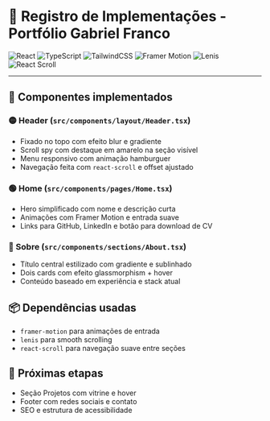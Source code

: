 # 📘 Registro de Implementações - Portfólio Gabriel Franco

![React](https://img.shields.io/badge/React-20232A?style=for-the-badge&logo=react&logoColor=61DAFB)
![TypeScript](https://img.shields.io/badge/TypeScript-3178C6?style=for-the-badge&logo=typescript&logoColor=white)
![TailwindCSS](https://img.shields.io/badge/TailwindCSS-0f172a?style=for-the-badge&logo=tailwindcss&logoColor=38BDF8)
![Framer Motion](https://img.shields.io/badge/Framer--Motion-black?style=for-the-badge&logo=framer&logoColor=white)
![Lenis](https://img.shields.io/badge/Lenis-smooth--scrolling-7c3aed?style=for-the-badge)
![React Scroll](https://img.shields.io/badge/React--Scroll-smooth--nav-blue?style=for-the-badge)

---

## 🧩 Componentes implementados

### 🟡 Header (`src/components/layout/Header.tsx`)

- Fixado no topo com efeito blur e gradiente
- Scroll spy com destaque em amarelo na seção visível
- Menu responsivo com animação hamburguer
- Navegação feita com `react-scroll` e offset ajustado

### 🟢 Home (`src/components/pages/Home.tsx`)

- Hero simplificado com nome e descrição curta
- Animações com Framer Motion e entrada suave
- Links para GitHub, LinkedIn e botão para download de CV

### 🔵 Sobre (`src/components/sections/About.tsx`)

- Título central estilizado com gradiente e sublinhado
- Dois cards com efeito glassmorphism + hover
- Conteúdo baseado em experiência e stack atual

## 📦 Dependências usadas

- `framer-motion` para animações de entrada
- `lenis` para smooth scrolling
- `react-scroll` para navegação suave entre seções

## 🧪 Próximas etapas

- Seção Projetos com vitrine e hover
- Footer com redes sociais e contato
- SEO e estrutura de acessibilidade
